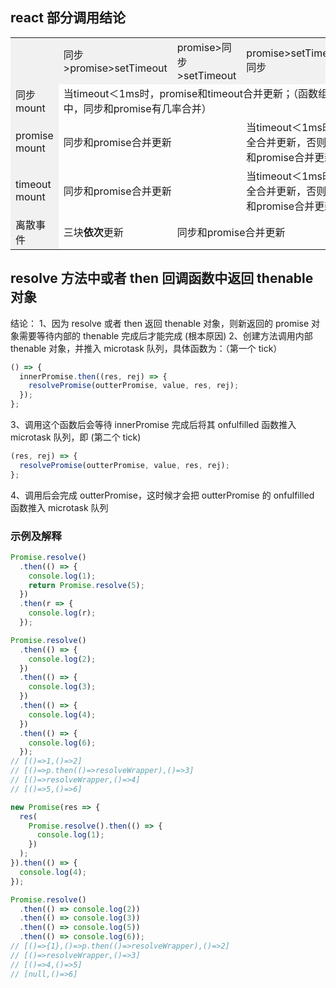 ## react 部分调用结论

<table>
  <tr style="background:#f1f1f1">
    <td></td>
    <td>同步>promise>setTimeout</td>
    <td>promise>同步>setTimeout</td>
    <td>promise>setTimeout>同步</td>
  </tr>
  <tr>
    <td style="background:#f1f1f1">同步mount</td>
    <td colspan="3">当timeout＜1ms时，promise和timeout合并更新；（函数组件中，同步和promise有几率合并）</td>
  </tr>
  <tr>
    <td style="background:#f1f1f1">promise mount</td>
    <td colspan="2">同步和promise合并更新</td>
    <td>当timeout＜1ms时，全合并更新，否则同步和promise合并更新</td>
  </tr>
  <tr>
    <td style="background:#f1f1f1">timeout mount</td>
    <td colspan="2">同步和promise合并更新</td>
    <td>当timeout＜1ms时，全合并更新，否则同步和promise合并更新</td>
  </tr>
  <tr>
    <td style="background:#f1f1f1">离散事件</td>
    <td>三块<strong>依次</strong>更新</td>
    <td colspan="2">同步和promise合并更新</td>
  </tr>
</table>

## resolve 方法中或者 then 回调函数中返回 thenable 对象

结论：
1、因为 resolve 或者 then 返回 thenable 对象，则新返回的 promise 对象需要等待内部的 thenable 完成后才能完成 (根本原因)
2、创建方法调用内部 thenable 对象，并推入 microtask 队列，具体函数为：（第一个 tick）

```javascript
() => {
  innerPromise.then((res, rej) => {
    resolvePromise(outterPromise, value, res, rej);
  });
};
```

3、调用这个函数后会等待 innerPromise 完成后将其 onfulfilled 函数推入 microtask 队列，即 (第二个 tick)

```javascript
(res, rej) => {
  resolvePromise(outterPromise, value, res, rej);
};
```

4、调用后会完成 outterPromise，这时候才会把 outterPromise 的 onfulfilled 函数推入 microtask 队列

### 示例及解释

```javascript
Promise.resolve()
  .then(() => {
    console.log(1);
    return Promise.resolve(5);
  })
  .then(r => {
    console.log(r);
  });

Promise.resolve()
  .then(() => {
    console.log(2);
  })
  .then(() => {
    console.log(3);
  })
  .then(() => {
    console.log(4);
  })
  .then(() => {
    console.log(6);
  });
// [()=>1,()=>2]
// [()=>p.then(()=>resolveWrapper),()=>3]
// [()=>resolveWrapper,()=>4]
// [()=>5,()=>6]

```

```javascript
new Promise(res => {
  res(
    Promise.resolve().then(() => {
      console.log(1);
    })
  );
}).then(() => {
  console.log(4);
});

Promise.resolve()
  .then(() => console.log(2))
  .then(() => console.log(3))
  .then(() => console.log(5))
  .then(() => console.log(6));
// [()=>{1},()=>p.then(()=>resolveWrapper),()=>2]
// [()=>resolveWrapper,()=>3]
// [()=>4,()=>5]
// [null,()=>6]
```